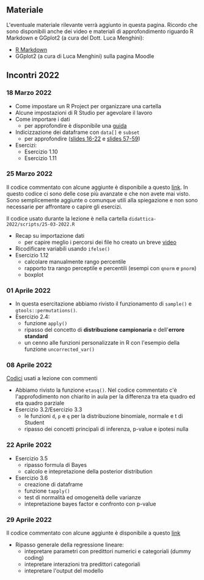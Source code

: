 ## Materiale

L'eventuale materiale rilevante verrà aggiunto in questa pagina. Ricordo che sono disponibili anche dei video e materiali di approfondimento riguardo R  Markdown e GGplot2 (a cura del Dott. Luca Menghini):

- [R Markdown](https://filippogambarota.github.io/rmarkdown-intro/)
- GGplot2 (a cura di Luca Menghini) sulla pagina Moodle

## Incontri 2022

### 18 Marzo 2022

- Come impostare un R Project per organizzare una cartella
- Alcune impostazioni di R Studio per agevolare il lavoro
- Come importare i dati
    - per approfondire è disponibile una [guida](https://filippogambarota.github.io/corsoR/extra/importing_data.html)
- Indicizzazione dei dataframe con `data[]` e `subset`
    - per approfondire ([slides 16-22](https://filippogambarota.github.io/corsoR/slides/3_data_structures/3_data_structures.html#16) e [slides 57-59](https://filippogambarota.github.io/corsoR/slides/3_data_structures/3_data_structures.html#57))
- Esercizi:
    - Esercizio 1.10
    - Esercizio 1.11

### 25 Marzo 2022

Il codice commentato con alcune aggiunte è disponibile a questo [link](didattica-2022/reports/di-25-03-2022.html). In questo codice ci sono delle cose più avanzate e che non avete mai visto. Sono semplicemente aggiunte o comunque utili alla spiegazione e non sono necessarie per affrontare o capire gli esercizi.

Il codice usato durante la lezione è nella cartella `didattica-2022/scripts/25-03-2022.R`

- Recap su importazione dati
    - per capire meglio i percorsi dei file ho creato un breve [video](https://youtu.be/MvdVqB5brZo)
- Ricodificare variabili usando `ifelse()`
- Esercizio 1.12
    - calcolare manualmente rango percentile
    - rapporto tra rango perceptile e percentili (esempi con `qnorm` e `pnorm`)
    - boxplot

### 01 Aprile 2022

- In questa esercitazione abbiamo rivisto il funzionamento di `sample()` e `gtools::permutations()`.
- Esercizio 2.4:
    - funzione `apply()`
    - ripasso del concetto di **distribuzione campionaria** e dell'**errore standard**
    - un cenno alle funzioni personalizzate in R con l'esempio della funzione `uncorrected_var()`
    
### 08 Aprile 2022

[Codici](didattica-2022/reports/di-08-04-2022.html) usati a lezione con commenti

- Abbiamo rivisto la funzione `etasq()`. Nel codice commentato c'è l'approfodimento non chiarito in aula per la differenza tra eta quadro ed eta quadro parziale
- Esercizio 3.2/Esercizio 3.3
    - le funzioni `d`, `p` e `q` per la distribuzione binomiale, normale e t di Student
    - ripasso dei concetti principali di inferenza, p-value e ipotesi nulla
    
### 22 Aprile 2022

- Esercizio 3.5
    - ripasso formula di Bayes
    - calcolo e intepretazione della posterior distribution
- Esercizio 3.6
    - creazione di dataframe
    - funzione `tapply()`
    - test di normalità ed omogeneità delle varianze
    - intepretazione bayes factor e confronto con p-value
    
### 29 Aprile 2022

Il codice commentato con alcune aggiunte è disponibile a questo [link](didattica-2022/reports/di-29-04-2022)

- Ripasso generale della regressione lineare:
    - intepretare parametri con predittori numerici e categoriali (dummy coding)
    - intepretare interazioni tra predittori categoriali
    - intepretare l'output del modello
    
